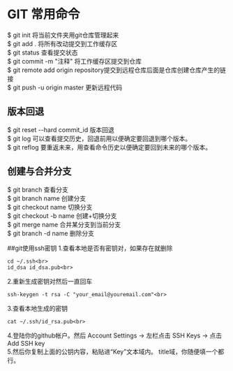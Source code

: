 # GIT 常用命令

$ git init   将当前文件夹用git仓库管理起来<br>
$ git add .  将所有改动提交到工作缓存区<br>
$ git status  查看提交状态<br>
$ git commit -m "注释"    将工作缓存区提交到仓库<br>
$ git remote add origin repository提交到远程仓库后面是仓库创建仓库产生的链接<br>
$ git push -u origin master   更新远程代码

## 版本回退
$ git reset --hard commit_id 版本回退<br>
$ git log 可以查看提交历史，回退前用以便确定要回退到哪个版本。<br>
$ git reflog 要重返未来，用查看命令历史以便确定要回到未来的哪个版本。<br>

## 创建与合并分支

$ git branch 查看分支<br>
$ git branch name 创建分支<br>
$ git checkout name 切换分支<br>
$ git checkout -b name 创建+切换分支<br>
$ git merge name 合并某分支到当前分支<br>
$ git branch -d name 删除分支<br>

##git使用ssh密钥
1.查看本地是否有密钥对，如果存在就删除<br>

    cd ~/.ssh<br>
    id_dsa id_dsa.pub<br>
2.重新生成密钥对然后一直回车<br>

    ssh-keygen -t rsa -C "your_email@youremail.com"<br>
3.查看本地生成的密钥<br>

    cat ~/.ssh/id_rsa.pub<br>
4.登陆你的github帐户。然后 Account Settings -> 左栏点击 SSH Keys -> 点击 Add SSH key<br>
5.然后你复制上面的公钥内容，粘贴进“Key”文本域内。 title域，你随便填一个都行。 
